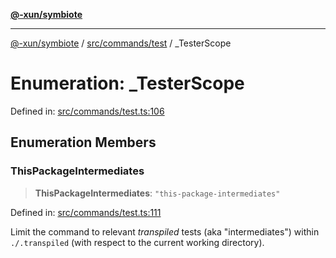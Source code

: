 [**@-xun/symbiote**](../../../../README.md)

***

[@-xun/symbiote](../../../../README.md) / [src/commands/test](../README.md) / \_TesterScope

# Enumeration: \_TesterScope

Defined in: [src/commands/test.ts:106](https://github.com/Xunnamius/symbiote/blob/beb889fb40f0cd320367d5f94d02e29b1efb13ab/src/commands/test.ts#L106)

## Enumeration Members

### ThisPackageIntermediates

> **ThisPackageIntermediates**: `"this-package-intermediates"`

Defined in: [src/commands/test.ts:111](https://github.com/Xunnamius/symbiote/blob/beb889fb40f0cd320367d5f94d02e29b1efb13ab/src/commands/test.ts#L111)

Limit the command to relevant _transpiled_ tests (aka "intermediates")
within `./.transpiled` (with respect to the current working directory).
